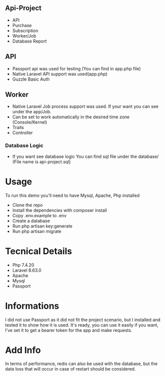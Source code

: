 
## Api-Project
- API
- Purchase
- Subscription
- Worker/Job
- Database Report

## API
- Passport api was used for testing (You can find in app.php file)
- Native Laravel API support was used(app.php)
- Guzzle Basic Auth

## Worker
- Native Laravel Job process support was used. If your want you can see under the app/Job. 
- Can be set to work automatically in the desired time zone (Console/Kernel)
- Traits
- Controller
### Database Logic
- If you want see database logic You can find sql file under the database/ (File name is api-project.sql)

# Usage
To run this demo you'll need to have Mysql, Apache, Php installed
- Clone the repo
- Install the dependencies with composer install
- Copy .env.example to .env
- Create a  database
- Run php artisan key:generate
- Run php artisan migrate

# Tecnical Details
- Php 7.4.20
- Laravel 8.63.0
- Apache
- Mysql
- Passport

# Informations
 I did not use Passport as it did not fit the project scenario, but I installed and tested it to show how it is used. It's ready, you can use it easily if you want, I've set it to get a bearer token for the app and make requests.
 # Add Info
 In terms of performance, redis can also be used with the database, but the data loss that will occur in case of restart should be considered.
